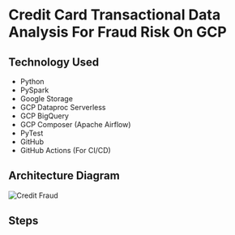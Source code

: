 # Credit Card Transactional Data Analysis For Fraud Risk On GCP


## Technology Used
- Python
- PySpark
- Google Storage
- GCP Dataproc Serverless
- GCP BigQuery
- GCP Composer (Apache Airflow)
- PyTest
- GitHub
- GitHub Actions (For CI/CD)

## Architecture Diagram

![Credit Fraud](https://github.com/user-attachments/assets/7b836bea-ba7e-4246-9811-06fa2538fc34)

## Steps
